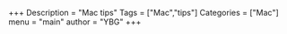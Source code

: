 +++
Description = "Mac tips"
Tags = ["Mac","tips"]
Categories = ["Mac"]
menu = "main"
author = "YBG"
+++
